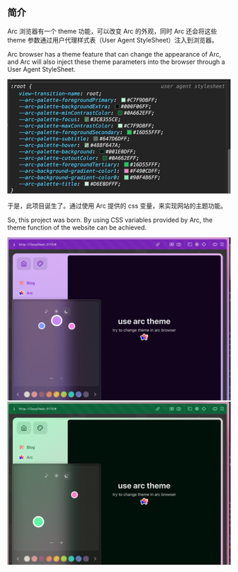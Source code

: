 ## 简介

Arc 浏览器有一个 theme 功能，可以改变 Arc 的外观，同时 Arc 还会将这些 theme 参数通过用户代理样式表（User Agent StyleSheet）注入到浏览器。

Arc browser has a theme feature that can change the appearance of Arc, and Arc will also inject these theme parameters into the browser through a User Agent StyleSheet.

![](./src/assets/arc-palette.png)

于是，此项目诞生了。通过使用 Arc 提供的 css 变量，来实现网站的主题功能。

So, this project was born. By using CSS variables provided by Arc, the theme function of the website can be achieved.

![](./src/assets/arc-theme.jpg)
![](./src/assets/arc-theme2.png)
